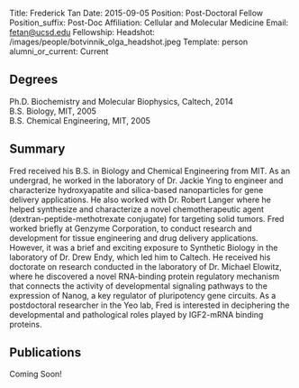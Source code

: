 Title: Frederick Tan
Date: 2015-09-05
Position: Post-Doctoral Fellow
Position_suffix: Post-Doc
Affiliation: Cellular and Molecular Medicine
Email: fetan@ucsd.edu
Fellowship: 
Headshot: /images/people/botvinnik_olga_headshot.jpeg
Template: person
alumni_or_current: Current

## Degrees

Ph.D. Biochemistry and Molecular Biophysics, Caltech, 2014<br>
B.S. Biology, MIT, 2005<br>
B.S. Chemical Engineering, MIT, 2005<br>
## Summary
Fred received his B.S. in Biology and Chemical Engineering from MIT. As an undergrad, he worked in the laboratory of Dr. Jackie Ying to engineer and characterize hydroxyapatite and silica-based nanoparticles for gene delivery applications. He also worked with Dr. Robert Langer where he helped synthesize and characterize a novel chemotherapeutic agent (dextran-peptide-methotrexate conjugate) for targeting solid tumors. Fred worked briefly at Genzyme Corporation, to conduct research and development for tissue engineering and drug delivery applications. However, it was a brief and exciting exposure to Synthetic Biology in the laboratory of Dr. Drew Endy, which led him to Caltech. He received his doctorate on research conducted in the laboratory of Dr. Michael Elowitz, where he discovered a novel RNA-binding protein regulatory mechanism that connects the activity of developmental signaling pathways to the expression of Nanog, a key regulator of pluripotency gene circuits. As a postdoctoral researcher in the Yeo lab, Fred is interested in deciphering the developmental and pathological roles played by IGF2-mRNA binding proteins.


## Publications

Coming Soon!
